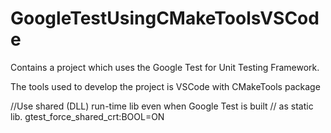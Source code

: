 # GoogleTestUsingCMakeToolsVSCode
Contains a project which uses the Google Test for Unit Testing Framework.

The tools used to develop the project is VSCode with CMakeTools package


//Use shared (DLL) run-time lib even when Google Test is built
// as static lib.
gtest_force_shared_crt:BOOL=ON
